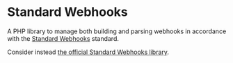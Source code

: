 # Standard Webhooks

A PHP library to manage both building and parsing webhooks in accordance with the [Standard Webhooks](https://www.standardwebhooks.com) standard.

Consider instead [the official Standard Webhooks library](https://github.com/standard-webhooks/standard-webhooks/tree/main/libraries/php).
